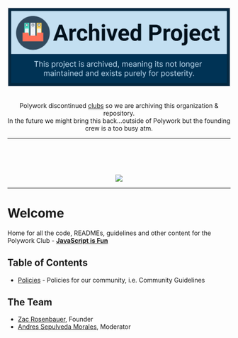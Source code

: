 <div>
    <img src="https://raw.githubusercontent.com/zrosenbauer/art/main/banners/banner_archived.png" alt="Archived Project" />
    <br />
    <br />
    <p align="center">
        Polywork discontinued <a href="https://blog.polywork.com/polywork-founder-product-update/">clubs</a> so we are archiving this organization & repository. 
        <br />
        In the future we might bring this back...outside of Polywork but the founding crew is a too busy atm.
    </p>
</div>
<hr />
<br />
<br />
<br />

<div>
    <p align="center">
        <img src="/js-is-fun.png" align="center" />
    </p>
    <hr>
</div>


# Welcome

Home for all the code, READMEs, guidelines and other content for the Polywork Club - [**JavaScript is Fun**](https://www.polywork.com/clubs/javascript-is-fun)

## Table of Contents

- [Policies](/policies) - Policies for our community, i.e. Community Guidelines

## The Team

- [Zac Rosenbauer](https://github.com/zrosenbauer), Founder
- [Andres Sepulveda Morales](https://github.com/e8-AndresSepulvedaMorales), Moderator
